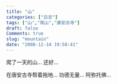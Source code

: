 ```yaml
---
title: "山"
categories: ["日志"]
tags: ["山","爬山","康安古寺"]
draft: false
Comments: true
slug: "mountain"
date: "2008-12-14 19:58:41"
---
```


爬了一天的山...
还好...
 
在唐安古寺帮着拖地...
功德无量...
阿弥托佛...

